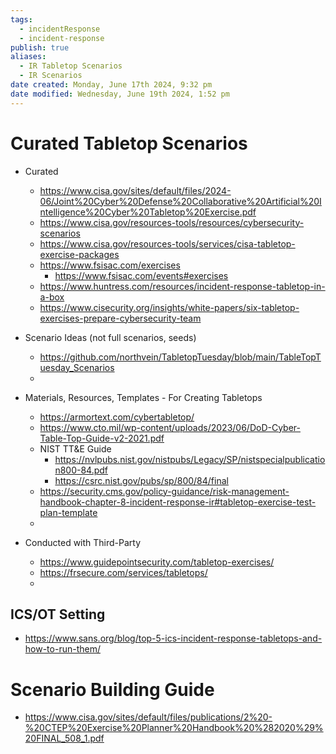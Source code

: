 ```yaml
---
tags:
  - incidentResponse
  - incident-response
publish: true
aliases:
  - IR Tabletop Scenarios
  - IR Scenarios
date created: Monday, June 17th 2024, 9:32 pm
date modified: Wednesday, June 19th 2024, 1:52 pm
---
```



# Curated Tabletop Scenarios
- Curated 
  - https://www.cisa.gov/sites/default/files/2024-06/Joint%20Cyber%20Defense%20Collaborative%20Artificial%20Intelligence%20Cyber%20Tabletop%20Exercise.pdf
  - https://www.cisa.gov/resources-tools/resources/cybersecurity-scenarios
  - https://www.cisa.gov/resources-tools/services/cisa-tabletop-exercise-packages
  - https://www.fsisac.com/exercises
    - https://www.fsisac.com/events#exercises
  - https://www.huntress.com/resources/incident-response-tabletop-in-a-box
  - https://www.cisecurity.org/insights/white-papers/six-tabletop-exercises-prepare-cybersecurity-team

- Scenario Ideas (not full scenarios, seeds)
  - https://github.com/northvein/TabletopTuesday/blob/main/TableTopTuesday_Scenarios
  - 

- Materials, Resources, Templates - For Creating Tabletops
  - https://armortext.com/cybertabletop/
  - https://www.cto.mil/wp-content/uploads/2023/06/DoD-Cyber-Table-Top-Guide-v2-2021.pdf
  - NIST TT&E Guide
    - https://nvlpubs.nist.gov/nistpubs/Legacy/SP/nistspecialpublication800-84.pdf
    - https://csrc.nist.gov/pubs/sp/800/84/final
  - https://security.cms.gov/policy-guidance/risk-management-handbook-chapter-8-incident-response-ir#tabletop-exercise-test-plan-template
  - 

- Conducted with Third-Party
  - https://www.guidepointsecurity.com/tabletop-exercises/
  - https://frsecure.com/services/tabletops/
  - 

## ICS/OT Setting
- https://www.sans.org/blog/top-5-ics-incident-response-tabletops-and-how-to-run-them/

# Scenario Building Guide
- https://www.cisa.gov/sites/default/files/publications/2%20-%20CTEP%20Exercise%20Planner%20Handbook%20%282020%29%20FINAL_508_1.pdf